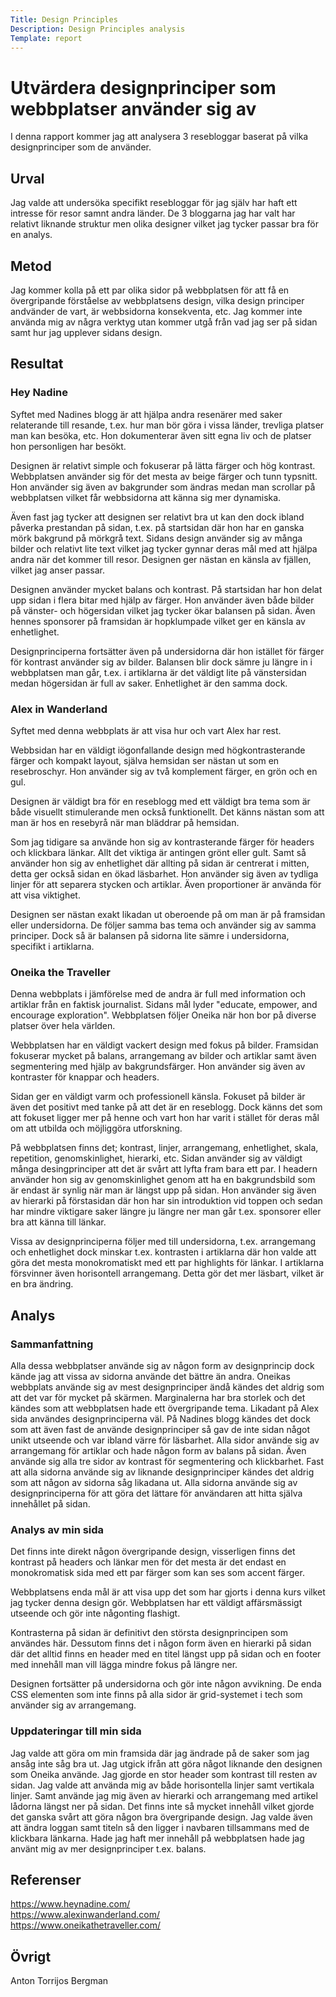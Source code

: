 ```yaml
---
Title: Design Principles
Description: Design Principles analysis
Template: report
---
```


Utvärdera designprinciper som webbplatser använder sig av
=======================

I denna rapport kommer jag att analysera 3 resebloggar baserat på vilka designprinciper som de använder. 

Urval
-----------------------

Jag valde att undersöka specifikt resebloggar för jag själv har haft ett intresse för resor samnt andra länder. De 3 bloggarna jag har valt har relativt liknande struktur men olika designer vilket jag tycker passar bra för en analys.

Metod
-----------------------

Jag kommer kolla på ett par olika sidor på webbplatsen för att få en övergripande förståelse av webbplatsens design, vilka design principer andvänder de vart, är webbsidorna konsekventa, etc. Jag kommer inte använda mig av några verktyg utan kommer utgå från vad jag ser på sidan samt hur jag upplever sidans design.

Resultat
-----------------------

### Hey Nadine

Syftet med Nadines blogg är att hjälpa andra resenärer med saker relaterande till resande, t.ex. hur man bör göra i vissa länder, trevliga platser man kan besöka, etc. Hon dokumenterar även sitt egna liv och de platser hon personligen har besökt.

Designen är relativt simple och fokuserar på lätta färger och hög kontrast. Webbplatsen använder sig för det mesta av beige färger och tunn typsnitt. Hon använder sig även av bakgrunder som ändras medan man scrollar på webbplatsen vilket får webbsidorna att känna sig mer dynamiska.

Även fast jag tycker att designen ser relativt bra ut kan den dock ibland påverka prestandan på sidan, t.ex. på startsidan där hon har en ganska mörk bakgrund på mörkgrå text. Sidans design använder sig av många bilder och relativt lite text vilket jag tycker gynnar deras mål med att hjälpa andra när det kommer till resor. Designen ger nästan en känsla av fjällen, vilket jag anser passar.

Designen använder mycket balans och kontrast. På startsidan har hon delat upp sidan i flera bitar med hjälp av färger. Hon använder även både bilder på vänster- och högersidan vilket jag tycker ökar balansen på sidan. Även hennes sponsorer på framsidan är hopklumpade vilket ger en känsla av enhetlighet.

Designprinciperna fortsätter även på undersidorna där hon istället för färger för kontrast använder sig av bilder. Balansen blir dock sämre ju längre in i webbplatsen man går, t.ex. i artiklarna är det väldigt lite på vänstersidan medan högersidan är full av saker. Enhetlighet är den samma dock.

### Alex in Wanderland

Syftet med denna webbplats är att visa hur och vart Alex har rest.

Webbsidan har en väldigt iögonfallande design med högkontrasterande färger och kompakt layout, själva hemsidan ser nästan ut som en resebroschyr. Hon använder sig av två komplement färger, en grön och en gul.

Designen är väldigt bra för en reseblogg med ett väldigt bra tema som är både visuellt stimulerande men också funktionellt. Det känns nästan som att man är hos en resebyrå när man bläddrar på hemsidan.

Som jag tidigare sa använde hon sig av kontrasterande färger för headers och klickbara länkar. Allt det viktiga är antingen grönt eller gult. Samt så använder hon sig av enhetlighet där allting på sidan är centrerat i mitten, detta ger också sidan en ökad läsbarhet. Hon använder sig även av tydliga linjer för att separera stycken och artiklar. Även proportioner är använda för att visa viktighet.

Designen ser nästan exakt likadan ut oberoende på om man är på framsidan eller undersidorna. De följer samma bas tema och använder sig av samma principer. Dock så är balansen på sidorna lite sämre i undersidorna, specifikt i artiklarna.

### Oneika the Traveller

Denna webbplats i jämförelse med de andra är full med information och artiklar från en faktisk journalist. Sidans mål lyder "educate, empower, and encourage exploration". Webbplatsen följer Oneika när hon bor på diverse platser över hela världen.

Webbplatsen har en väldigt vackert design med fokus på bilder. Framsidan fokuserar mycket på balans, arrangemang av bilder och artiklar samt även segmentering med hjälp av bakgrundsfärger. Hon använder sig även av kontraster för knappar och headers.

Sidan ger en väldigt varm och professionell känsla. Fokuset på bilder är även det positivt med tanke på att det är en reseblogg. Dock känns det som att fokuset ligger mer på henne och vart hon har varit i stället för deras mål om att utbilda och möjliggöra utforskning.

På webbplatsen finns det; kontrast, linjer, arrangemang, enhetlighet, skala, repetition, genomskinlighet, hierarki, etc. Sidan använder sig av väldigt många desingprinciper att det är svårt att lyfta fram bara ett par. I headern använder hon sig av genomskinlighet genom att ha en bakgrundsbild som är endast är synlig när man är längst upp på sidan. Hon använder sig även av hierarki på förstasidan där hon har sin introduktion vid toppen och sedan har mindre viktigare saker längre ju längre ner man går t.ex. sponsorer eller bra att känna till länkar.

Vissa av designprinciperna följer med till undersidorna, t.ex. arrangemang och enhetlighet dock minskar t.ex. kontrasten i artiklarna där hon valde att göra det mesta monokromatiskt med ett par highlights för länkar. I artiklarna försvinner även horisontell arrangemang. Detta gör det mer läsbart, vilket är en bra ändring.

Analys
-----------------------

### Sammanfattning

Alla dessa webbplatser använde sig av någon form av designprincip dock kände jag att vissa av sidorna använde det bättre än andra. Oneikas webbplats använde sig av mest designprinciper ändå kändes det aldrig som att det var för mycket på skärmen. Marginalerna har bra storlek och det kändes som att webbplatsen hade ett övergripande tema. Likadant på Alex sida användes designprinciperna väl. På Nadines blogg kändes det dock som att även fast de använde designprinciper så gav de inte sidan något unikt utseende och var ibland värre för läsbarhet. Alla sidor använde sig av arrangemang för artiklar och hade någon form av balans på sidan. Även använde sig alla tre sidor av kontrast för segmentering och klickbarhet. Fast att alla sidorna använde sig av liknande designprinciper kändes det aldrig som att någon av sidorna såg likadana ut. Alla sidorna använde sig av designprinciperna för att göra det lättare för användaren att hitta själva innehållet på sidan.

### Analys av min sida

Det finns inte direkt någon övergripande design, visserligen finns det kontrast på headers och länkar men för det mesta är det endast en monokromatisk sida med ett par färger som kan ses som accent färger.

Webbplatsens enda mål är att visa upp det som har gjorts i denna kurs vilket jag tycker denna design gör. Webbplatsen har ett väldigt affärsmässigt utseende och gör inte någonting flashigt.

Kontrasterna på sidan är definitivt den största designprincipen som användes här. Dessutom finns det i någon form även en hierarki på sidan där det alltid finns en header med en titel längst upp på sidan och en footer med innehåll man vill lägga mindre fokus på längre ner.

Designen fortsätter på undersidorna och gör inte någon avvikning. De enda CSS elementen som inte finns på alla sidor är grid-systemet i tech som använder sig av arrangemang.

### Uppdateringar till min sida

Jag valde att göra om min framsida där jag ändrade på de saker som jag ansåg inte såg bra ut. Jag utgick ifrån att göra något liknande den designen som Oneika använde. Jag gjorde en stor header som kontrast till resten av sidan. Jag valde att använda mig av både horisontella linjer samt vertikala linjer. Samt använde jag mig även av hierarki och arrangemang med artikel lådorna längst ner på sidan. Det finns inte så mycket innehåll vilket gjorde det ganska svårt att göra någon bra övergripande design. Jag valde även att ändra loggan samt titeln så den ligger i navbaren tillsammans med de klickbara länkarna. Hade jag haft mer innehåll på webbplatsen hade jag använt mig av mer designprinciper t.ex. balans.

Referenser
-----------------------

<a href="https://www.heynadine.com/">https://www.heynadine.com/</a><br>
<a href="https://www.alexinwanderland.com/">https://www.alexinwanderland.com/</a><br>
<a href="https://www.oneikathetraveller.com/">https://www.oneikathetraveller.com/</a><br>

Övrigt
-----------------------

Anton Torrijos Bergman